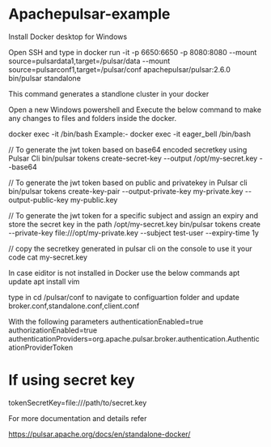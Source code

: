 # Apachepulsar-example

Install Docker desktop for Windows

Open SSH and type in
docker run -it -p 6650:6650 -p 8080:8080 --mount source=pulsardata1,target=/pulsar/data --mount source=pulsarconf1,target=/pulsar/conf apachepulsar/pulsar:2.6.0 bin/pulsar standalone

This command generates a standlone cluster in your docker

Open a new Windows powershell  and Execute the below command to make any changes to files and folders inside the docker.

docker exec -it  <container-name> /bin/bash
Example:- docker exec -it  eager_bell /bin/bash 

// To generate the jwt token based on base64 encoded secretkey using Pulsar Cli
bin/pulsar tokens create-secret-key --output  /opt/my-secret.key --base64

// To generate the jwt token based on public and privatekey in Pulsar cli
bin/pulsar tokens create-key-pair --output-private-key my-private.key --output-public-key my-public.key

// To generate the jwt token for a specific subject and assign an expiry and store the secret key in the path /opt/my-secret.key
bin/pulsar tokens create --private-key file:///opt/my-private.key --subject test-user --expiry-time 1y

// copy the secretkey generated in pulsar cli on the console to use it your code
cat my-secret.key

In case eiditor is not installed in Docker use the below commands
apt update
apt install vim

type in cd /pulsar/conf   to navigate to configuartion folder
and update
broker.conf,standalone.conf,client.conf 

With the following parameters
authenticationEnabled=true
authorizationEnabled=true
authenticationProviders=org.apache.pulsar.broker.authentication.AuthenticationProviderToken
# If using secret key
tokenSecretKey=file:///path/to/secret.key

For more documentation and details refer

https://pulsar.apache.org/docs/en/standalone-docker/
